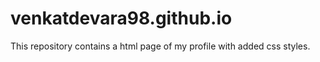 # venkatdevara98.github.io

This repository contains a html page of my profile with added css styles.
